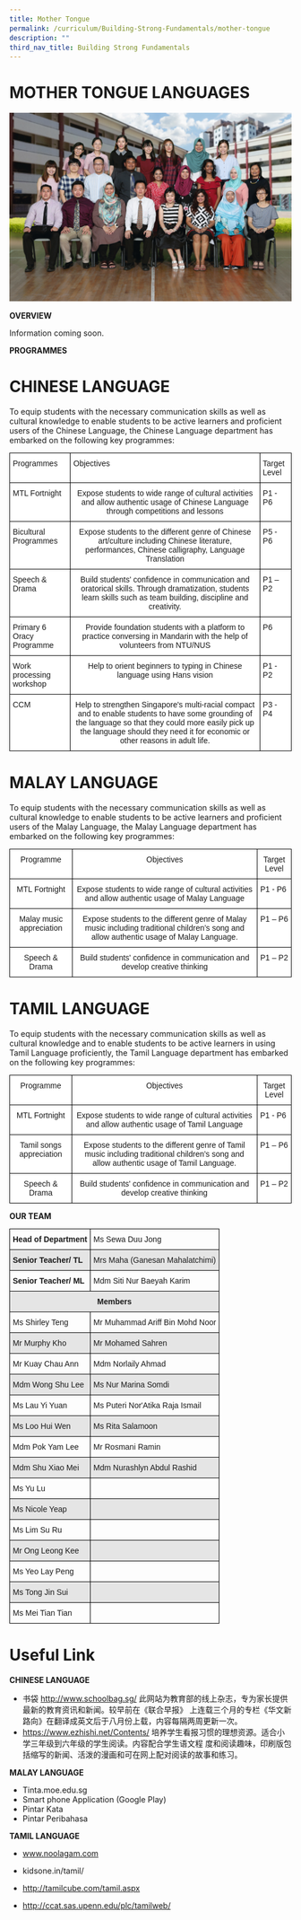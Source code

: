 ```yaml
---
title: Mother Tongue
permalink: /curriculum/Building-Strong-Fundamentals/mother-tongue
description: ""
third_nav_title: Building Strong Fundamentals
---
```

# MOTHER TONGUE LANGUAGES
![](/images/Mother%20Tongue%20Formal.jpg)

**OVERVIEW**

Information coming soon.

**PROGRAMMES**

# CHINESE LANGUAGE

To equip students with the necessary communication skills as well as cultural knowledge to enable students to be active learners and proficient users of the Chinese Language, the Chinese Language department has embarked on the following key programmes:

<style type="text/css">
.tg  {border-collapse:collapse;border-spacing:0;}
.tg td{border-color:black;border-style:solid;border-width:1px;font-family:Arial, sans-serif;font-size:14px;
  overflow:hidden;padding:10px 5px;word-break:normal;}
.tg th{border-color:black;border-style:solid;border-width:1px;font-family:Arial, sans-serif;font-size:14px;
  font-weight:normal;overflow:hidden;padding:10px 5px;word-break:normal;}
.tg .tg-ktyi{background-color:#FFF;text-align:left;vertical-align:top}
.tg .tg-7yig{background-color:#FFF;text-align:center;vertical-align:top}
</style>
<table class="tg">
<thead>
  <tr>
    <th class="tg-ktyi">Programmes</th>
    <th class="tg-ktyi">Objectives</th>
    <th class="tg-ktyi">Target Level</th>
  </tr>
</thead>
<tbody>
  <tr>
    <td class="tg-ktyi">MTL Fortnight</td>
    <td class="tg-7yig">Expose students to wide range of cultural activities and allow authentic usage of Chinese Language through competitions and lessons</td>
    <td class="tg-ktyi">P1 - P6</td>
  </tr>
  <tr>
    <td class="tg-ktyi">Bicultural Programmes</td>
    <td class="tg-7yig">Expose students to the different genre of Chinese art/culture including Chinese literature, performances, Chinese calligraphy, Language Translation</td>
    <td class="tg-ktyi">P5 - P6</td>
  </tr>
  <tr>
    <td class="tg-ktyi">Speech &amp; Drama</td>
    <td class="tg-7yig">Build students' confidence in communication and oratorical skills. Through dramatization, students learn skills such as team building, discipline and creativity.   </td>
    <td class="tg-ktyi">P1 – P2</td>
  </tr>
  <tr>
    <td class="tg-ktyi">Primary 6 Oracy Programme </td>
    <td class="tg-7yig">Provide foundation students with a platform to practice conversing in Mandarin with the help of volunteers from NTU/NUS</td>
    <td class="tg-ktyi">P6</td>
  </tr>
  <tr>
    <td class="tg-ktyi">Work processing workshop</td>
    <td class="tg-7yig">Help to orient beginners to typing in Chinese language using Hans vision</td>
    <td class="tg-ktyi">P1 - P2</td>
  </tr>
  <tr>
    <td class="tg-ktyi">CCM</td>
    <td class="tg-7yig">Help to strengthen Singapore's multi-racial compact and to enable students to have some grounding of the language so that they could more easily pick up the language should they need it for economic or other reasons in adult life.</td>
    <td class="tg-ktyi">P3 - P4</td>
  </tr>
</tbody>
</table>


# MALAY LANGUAGE

To equip students with the necessary communication skills as well as cultural knowledge to enable students to be active learners and proficient users of the Malay Language, the Malay Language department has embarked on the following key programmes:

<style type="text/css">
.tg  {border-collapse:collapse;border-spacing:0;}
.tg td{border-color:black;border-style:solid;border-width:1px;font-family:Arial, sans-serif;font-size:14px;
  overflow:hidden;padding:10px 5px;word-break:normal;}
.tg th{border-color:black;border-style:solid;border-width:1px;font-family:Arial, sans-serif;font-size:14px;
  font-weight:normal;overflow:hidden;padding:10px 5px;word-break:normal;}
.tg .tg-7yig{background-color:#FFF;text-align:center;vertical-align:top}
.tg .tg-ktyi{background-color:#FFF;text-align:left;vertical-align:top}
</style>
<table class="tg">
<thead>
  <tr>
    <th class="tg-7yig">Programme</th>
    <th class="tg-7yig">Objectives</th>
    <th class="tg-7yig">Target Level</th>
  </tr>
</thead>
<tbody>
  <tr>
    <td class="tg-7yig">MTL Fortnight</td>
    <td class="tg-7yig">Expose students to wide range of cultural activities and allow authentic usage of Malay Language</td>
    <td class="tg-ktyi">P1 - P6</td>
  </tr>
  <tr>
    <td class="tg-7yig">Malay music appreciation</td>
    <td class="tg-7yig">Expose students to the different genre of Malay music including traditional children’s song and allow authentic usage of Malay Language.</td>
    <td class="tg-ktyi">P1 – P6</td>
  </tr>
  <tr>
    <td class="tg-7yig">Speech &amp; Drama</td>
    <td class="tg-7yig">Build students' confidence in communication and develop creative thinking</td>
    <td class="tg-ktyi">P1 – P2</td>
  </tr>
</tbody>
</table>


# TAMIL LANGUAGE

To equip students with the necessary communication skills as well as cultural knowledge and to enable students to be active learners in using Tamil Language proficiently, the Tamil Language department has embarked on the following key programmes:

<style type="text/css">
.tg  {border-collapse:collapse;border-spacing:0;}
.tg td{border-color:black;border-style:solid;border-width:1px;font-family:Arial, sans-serif;font-size:14px;
  overflow:hidden;padding:10px 5px;word-break:normal;}
.tg th{border-color:black;border-style:solid;border-width:1px;font-family:Arial, sans-serif;font-size:14px;
  font-weight:normal;overflow:hidden;padding:10px 5px;word-break:normal;}
.tg .tg-7yig{background-color:#FFF;text-align:center;vertical-align:top}
.tg .tg-ktyi{background-color:#FFF;text-align:left;vertical-align:top}
</style>
<table class="tg">
<thead>
  <tr>
    <th class="tg-7yig">Programme</th>
    <th class="tg-7yig">Objectives</th>
    <th class="tg-7yig">Target Level</th>
  </tr>
</thead>
<tbody>
  <tr>
    <td class="tg-7yig">MTL Fortnight</td>
    <td class="tg-7yig">Expose students to wide range of cultural activities and allow authentic usage of Tamil Language</td>
    <td class="tg-ktyi">P1 - P6</td>
  </tr>
  <tr>
    <td class="tg-7yig">Tamil songs appreciation</td>
    <td class="tg-7yig">Expose students to the different genre of Tamil music including traditional children’s song and allow authentic usage of Tamil Language.</td>
    <td class="tg-ktyi">P1 – P6</td>
  </tr>
  <tr>
    <td class="tg-7yig">Speech &amp; Drama</td>
    <td class="tg-7yig">Build students' confidence in communication and develop creative thinking</td>
    <td class="tg-ktyi">P1 – P2</td>
  </tr>
</tbody>
</table>


**OUR TEAM**

<style type="text/css">
.tg  {border-collapse:collapse;border-spacing:0;}
.tg td{border-color:black;border-style:solid;border-width:1px;font-family:Arial, sans-serif;font-size:14px;
  overflow:hidden;padding:10px 5px;word-break:normal;}
.tg th{border-color:black;border-style:solid;border-width:1px;font-family:Arial, sans-serif;font-size:14px;
  font-weight:normal;overflow:hidden;padding:10px 5px;word-break:normal;}
.tg .tg-cly1{text-align:left;vertical-align:middle}
.tg .tg-1wig{font-weight:bold;text-align:left;vertical-align:top}
.tg .tg-9678{background-color:#E5E5E5;text-align:left;vertical-align:top}
.tg .tg-0lax{text-align:left;vertical-align:top}
.tg .tg-mdf1{background-color:#E5E5E5;font-weight:bold;text-align:left;vertical-align:top}
.tg .tg-u7p7{background-color:#E5E5E5;font-weight:bold;text-align:center;vertical-align:top}
.tg .tg-faf8{background-color:#E5E5E5;text-align:left;vertical-align:middle}
</style>
<table class="tg">
<thead>
  <tr>
    <th class="tg-1wig">Head of Department </th>
    <th class="tg-0lax">Ms Sewa Duu Jong</th>
  </tr>
</thead>
<tbody>
  <tr>
    <td class="tg-mdf1">Senior Teacher/ TL </td>
    <td class="tg-9678">Mrs Maha (Ganesan Mahalatchimi) </td>
  </tr>
  <tr>
    <td class="tg-1wig">Senior Teacher/ ML</td>
    <td class="tg-0lax">Mdm Siti Nur Baeyah Karim </td>
  </tr>
  <tr>
    <td class="tg-u7p7" colspan="2">Members        </td>
  </tr>
  <tr>
    <td class="tg-0lax">Ms Shirley Teng</td>
    <td class="tg-0lax">Mr Muhammad Ariff Bin Mohd Noor</td>
  </tr>
  <tr>
    <td class="tg-9678">Mr Murphy Kho</td>
    <td class="tg-9678">Mr Mohamed Sahren </td>
  </tr>
  <tr>
    <td class="tg-0lax">Mr Kuay Chau Ann </td>
    <td class="tg-0lax">Mdm Norlaily Ahmad </td>
  </tr>
  <tr>
    <td class="tg-9678">Mdm Wong Shu Lee   </td>
    <td class="tg-9678">Ms Nur Marina Somdi</td>
  </tr>
  <tr>
    <td class="tg-0lax">Ms Lau Yi Yuan</td>
    <td class="tg-0lax">Ms Puteri Nor'Atika Raja Ismail <br></td>
  </tr>
  <tr>
    <td class="tg-9678">Ms Loo Hui Wen</td>
    <td class="tg-9678">Ms Rita Salamoon</td>
  </tr>
  <tr>
    <td class="tg-0lax">Mdm Pok Yam Lee</td>
    <td class="tg-0lax">Mr Rosmani Ramin</td>
  </tr>
  <tr>
    <td class="tg-9678">Mdm Shu Xiao Mei</td>
    <td class="tg-9678"><span style="background-color:#E5E5E5">Mdm Nurashlyn Abdul Rashid </span></td>
  </tr>
  <tr>
    <td class="tg-0lax">Ms Yu Lu </td>
    <td class="tg-cly1"></td>
  </tr>
  <tr>
    <td class="tg-faf8">Ms Nicole Yeap</td>
    <td class="tg-faf8"> </td>
  </tr>
  <tr>
    <td class="tg-0lax">Ms Lim Su Ru </td>
    <td class="tg-0lax"> </td>
  </tr>
  <tr>
    <td class="tg-9678">Mr Ong Leong Kee </td>
    <td class="tg-9678"></td>
  </tr>
  <tr>
    <td class="tg-0lax">Ms Yeo Lay Peng </td>
    <td class="tg-0lax"> </td>
  </tr>
  <tr>
    <td class="tg-9678">Ms Tong Jin Sui</td>
    <td class="tg-9678"> </td>
  </tr>
  <tr>
    <td class="tg-0lax">Ms Mei Tian Tian</td>
    <td class="tg-0lax"> </td>
  </tr>
</tbody>
</table>

# Useful Link

**CHINESE LANGUAGE**<br>
* 书袋 http://www.schoolbag.sg/
此网站为教育部的线上杂志，专为家长提供最新的教育资讯和新闻。较早前在《联合早报》 上连载三个月的专栏《华文新路向》在翻译成英文后于八月份上载，内容每隔两周更新一次。
* https://www.ezhishi.net/Contents/
培养学生看报习惯的理想资源。适合小学三年级到六年级的学生阅读。内容配合学生语文程 度和阅读趣味，印刷版包括缩写的新闻、活泼的漫画和可在网上配对阅读的故事和练习。

**MALAY LANGUAGE**
* Tinta.moe.edu.sg
* Smart phone Application (Google Play)
* Pintar Kata
* Pintar Peribahasa

**TAMIL LANGUAGE**
* www.noolagam.com

* kidsone.in/tamil/

* http://tamilcube.com/tamil.aspx

* http://ccat.sas.upenn.edu/plc/tamilweb/